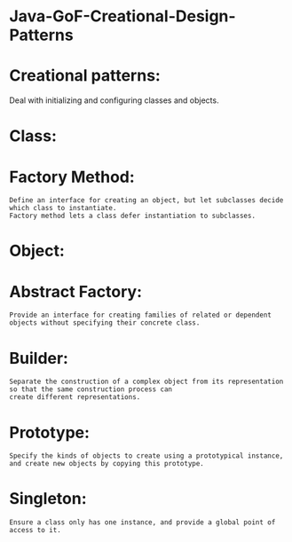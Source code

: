 # Java-GoF-Creational-Design-Patterns
# Creational patterns:
  Deal with initializing and configuring classes and objects.
# Class:
  # Factory Method:
    Define an interface for creating an object, but let subclasses decide which class to instantiate.  
    Factory method lets a class defer instantiation to subclasses.
# Object:
  # Abstract Factory:
    Provide an interface for creating families of related or dependent objects without specifying their concrete class.
  # Builder:
    Separate the construction of a complex object from its representation so that the same construction process can 
    create different representations.
  # Prototype:
    Specify the kinds of objects to create using a prototypical instance, and create new objects by copying this prototype.
  # Singleton:
    Ensure a class only has one instance, and provide a global point of access to it.
